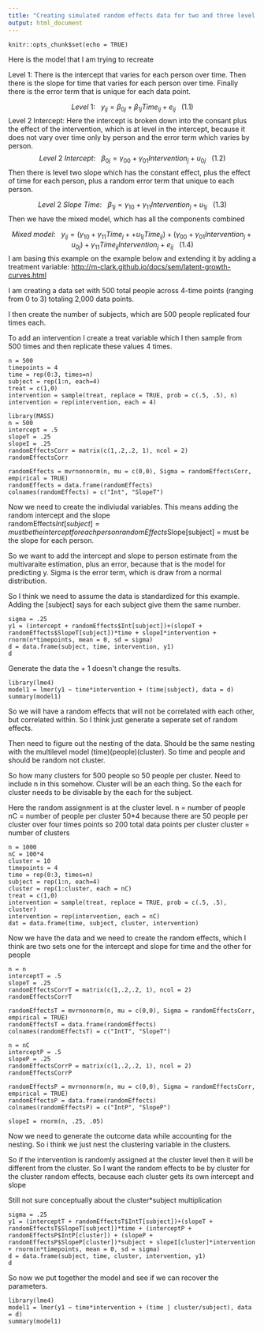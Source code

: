 ```yaml
---
title: "Creating simulated random effects data for two and three level models"
output: html_document
---
```


```{r setup, include=FALSE}
knitr::opts_chunk$set(echo = TRUE)
```
Here is the model that I am trying to recreate

Level 1: There is the intercept that varies for each person over time.  Then there is the slope for time that varies for each person over time.  Finally there is the error term that is unique for each data point.

$$ Level~1:~~~{y_{ij} = \beta_{0j} + \beta_{1j}Time_{ij} + e_{ij}}~~~ (1.1)$$
Level 2 Intercept: Here the intercept is broken down into the consant plus the effect of the intervention, which is at level in the intercept, because it does not vary over time only by person and the error term which varies by person.
$$ Level~2~Intercept:~~~{\beta_{0j} = \gamma_{00} + \gamma_{01}Intervention_{j} + u_{0j}} ~~~ (1.2)$$
Then there is level two slope which has the constant effect, plus the effect of time for each person, plus a random error term that unique to each person.  

$$ Level~2~Slope~Time:~~~{\beta_{1j} = \gamma_{10} + \gamma_{11}Intervention_{j} + u_{1j}} ~~~ (1.3)$$
Then we have the mixed model, which has all the components combined

$$Mixed~model: ~~~{y_{ij} =  (\gamma_{10}+ \gamma_{11}Time_{j} + +u_{1j}Time_{ij}) + (\gamma_{00}+ \gamma_{01}Intervention_{j} + u_{0j}) +  \gamma_{11}Time_{ij}Intervention_{j} + e_{ij}} ~~~(1.4)$$
I am basing this example on the example below and extending it by adding a treatment variable: http://m-clark.github.io/docs/sem/latent-growth-curves.html

I am creating a data set with 500 total people across 4-time points (ranging from 0 to 3) totaling 2,000 data points.  

I then create the number of subjects, which are 500 people replicated four times each.

To add an intervention I create a treat variable which I then sample from 500 times and then replicate these values 4 times.
```{r}
n = 500
timepoints = 4
time = rep(0:3, times=n)
subject = rep(1:n, each=4)
treat = c(1,0)
intervention = sample(treat, replace = TRUE, prob = c(.5, .5), n)
intervention = rep(intervention, each = 4)
```

```{r}
library(MASS)
n = 500
intercept = .5
slopeT = .25
slopeI = .25
randomEffectsCorr = matrix(c(1,.2,.2, 1), ncol = 2)
randomEffectsCorr

randomEffects = mvrnonnorm(n, mu = c(0,0), Sigma = randomEffectsCorr, empirical = TRUE)
randomEffects = data.frame(randomEffects)
colnames(randomEffects) = c("Int", "SlopeT")
```
Now we need to create the indiviudal variables.  This means adding the random intercept and the slope  
randomEffects$Int[subject] = must be the intercept for each person
randomEffects$Slope[subject] = must be the slope for each person.

So we want to add the intercept and slope to person estimate from the multivaraite estimation, plus an error, because that is the model for predicting y.  Sigma is the error term, which is draw from a normal distribution.

So I think we need to assume the data is standardized for this example.
Adding the [subject] says for each subject give them the same number.
```{r}
sigma = .25
y1 = (intercept + randomEffects$Int[subject])+(slopeT + randomEffects$SlopeT[subject])*time + slopeI*intervention + rnorm(n*timepoints, mean = 0, sd = sigma)
d = data.frame(subject, time, intervention, y1)
d
```
Generate the data the + 1 doesn't change the results.
```{r}
library(lme4)
model1 = lmer(y1 ~ time*intervention + (time|subject), data = d)
summary(model1)
```
So we will have a random effects that will not be correlated with each other, but correlated within.  So I think just generate a seperate set of random effects.

Then need to figure out the nesting of the data.  Should be the same nesting with the multilevel model (time)(people)(cluster).  So time and people and should be random not cluster.

So how many clusters for 500 people so 50 people per cluster.  Need to include n in this somehow.  Cluster will be an each thing.  So the each for cluster needs to be divisable by the each for the subject.

Here the random assignment is at the cluster level.
n = number of people
nC = number of people per cluster 50*4 because there are 50 people per cluster over four times points so 200 total data points per cluster
cluster = number of clusters
```{r}
n = 1000
nC = 100*4
cluster = 10
timepoints = 4
time = rep(0:3, times=n)
subject = rep(1:n, each=4)
cluster = rep(1:cluster, each = nC) 
treat = c(1,0)
intervention = sample(treat, replace = TRUE, prob = c(.5, .5), cluster)
intervention = rep(intervention, each = nC)
dat = data.frame(time, subject, cluster, intervention)
```
Now we have the data and we need to create the random effects, which I think are two sets one for the intercept and slope for time and the other for people
```{r}
n = n
interceptT = .5
slopeT = .25
randomEffectsCorrT = matrix(c(1,.2,.2, 1), ncol = 2)
randomEffectsCorrT

randomEffectsT = mvrnonnorm(n, mu = c(0,0), Sigma = randomEffectsCorr, empirical = TRUE)
randomEffectsT = data.frame(randomEffects)
colnames(randomEffectsT) = c("IntT", "SlopeT")

n = nC
interceptP = .5
slopeP = .25
randomEffectsCorrP = matrix(c(1,.2,.2, 1), ncol = 2)
randomEffectsCorrP

randomEffectsP = mvrnonnorm(n, mu = c(0,0), Sigma = randomEffectsCorr, empirical = TRUE)
randomEffectsP = data.frame(randomEffects)
colnames(randomEffectsP) = c("IntP", "SlopeP")

slopeI = rnorm(n, .25, .05)

```
Now we need to generate the outcome data while accounting for the nesting.  So i think we just nest the clustering variable in the clusters. 

So if the intervention is randomly assigned at the cluster level then it will be different from the cluster.  So I want the random effects to be by cluster for the cluster random effects, because each cluster gets its own intercept and slope

Still not sure conceptually about the cluster*subject multiplication
```{r}
sigma = .25
y1 = (interceptT + randomEffectsT$IntT[subject])+(slopeT + randomEffectsT$SlopeT[subject])*time + (interceptP + randomEffectsP$IntP[cluster]) + (slopeP + randomEffectsP$SlopeP[cluster])*subject + slopeI[cluster]*intervention + rnorm(n*timepoints, mean = 0, sd = sigma)
d = data.frame(subject, time, cluster, intervention, y1)
d
```
So now we put together the model and see if we can recover the parameters.
```{r}
library(lme4)
model1 = lmer(y1 ~ time*intervention + (time | cluster/subject), data = d)
summary(model1)
```
